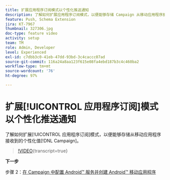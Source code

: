 ```yaml
---
title: 扩展应用程序订阅模式以个性化推送通知
description: 了解如何扩展应用程序订阅模式，以便能够存储 Campaign 从移动应用程序接收到的个性化值。
feature: Push, Schema Extension
jira: KT-7967
thumbnail: 327306.jpg
doc-type: feature video
activity: setup
team: TM
role: Admin, Developer
level: Experienced
exl-id: c7dbb3c0-41eb-47dd-93bd-3c4caccc07ad
source-git-commit: 116a24a8aa123f615e08fa4ebd187b3c4c460ba2
workflow-type: tm+mt
source-wordcount: '76'
ht-degree: 97%

---
```


# 扩展[!UICONTROL 应用程序订阅]模式以个性化推送通知

了解如何扩展[!UICONTROL 应用程序订阅]模式，以便能够存储从移动应用程序接收到的个性化值[!DNL Campaign]。

>[!VIDEO](https://video.tv.adobe.com/v/327306?quality=12&learn=on){transcript=true}

**下一步**

步骤 2：[在 Campaign 中配置 Android™ 服务并创建 Android™ 移动应用程序](/help/tutorial-get-started-with-push-notifications-for-android/configure-an-android-service-in-campaign.md)
